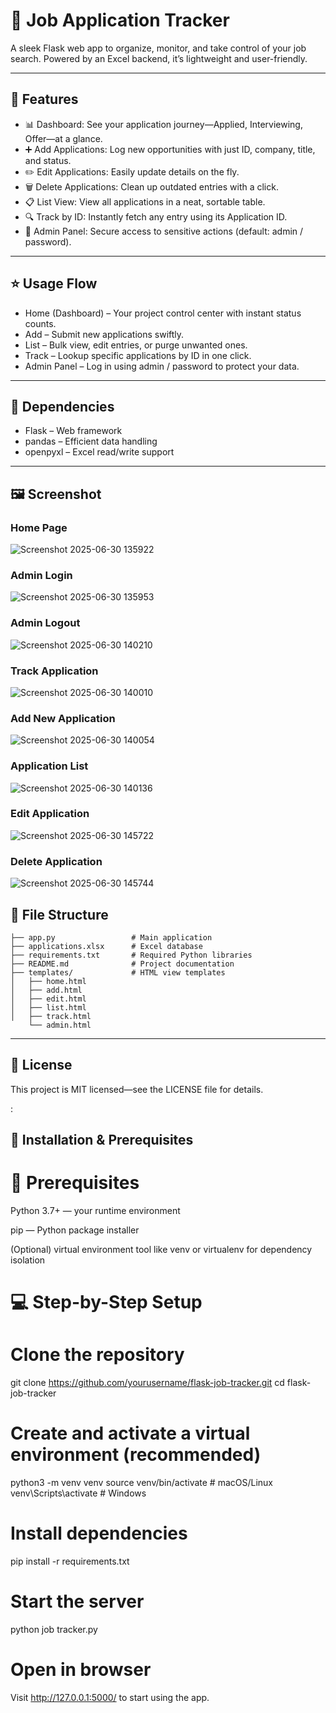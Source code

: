 # 🎯 Job Application Tracker
A sleek Flask web app to organize, monitor, and take control of your job search. Powered by an Excel backend, it’s lightweight and user-friendly.

---

## 🚀 Features
- 📊 Dashboard: See your application journey—Applied, Interviewing, Offer—at a glance.
- ➕ Add Applications: Log new opportunities with just ID, company, title, and status.
- ✏️ Edit Applications: Easily update details on the fly.
- 🗑️ Delete Applications: Clean up outdated entries with a click.
- 📋 List View: View all applications in a neat, sortable table.
- 🔍 Track by ID: Instantly fetch any entry using its Application ID.
- 👑 Admin Panel: Secure access to sensitive actions (default: admin / password).

---
## ⭐ Usage Flow
- Home (Dashboard) – Your project control center with instant status counts.
- Add – Submit new applications swiftly.
- List – Bulk view, edit entries, or purge unwanted ones.
- Track – Lookup specific applications by ID in one click.
- Admin Panel – Log in using admin / password to protect your data.

---

## 🔧 Dependencies
- Flask – Web framework
- pandas – Efficient data handling
- openpyxl – Excel read/write support  

---

## 🖼️ Screenshot

### Home Page
![Screenshot 2025-06-30 135922](https://github.com/user-attachments/assets/413c2f04-2047-45d2-9f77-973c2195e0d5)
 

### Admin Login

![Screenshot 2025-06-30 135953](https://github.com/user-attachments/assets/ba787899-ca68-4943-b0b7-564691908acc)


### Admin Logout

![Screenshot 2025-06-30 140210](https://github.com/user-attachments/assets/85b70a21-6f09-425a-8406-abbc1d4a9cd8)

### Track Application

![Screenshot 2025-06-30 140010](https://github.com/user-attachments/assets/5c216f9b-1dfa-4c0a-9623-8c01de3bf40a)


### Add New Application

![Screenshot 2025-06-30 140054](https://github.com/user-attachments/assets/73bfe27d-7ea7-488c-b1fc-fdbf56dd6a41)



### Application List

![Screenshot 2025-06-30 140136](https://github.com/user-attachments/assets/4e5160a5-2e8f-45b8-b858-bee53671df8c)


### Edit Application


![Screenshot 2025-06-30 145722](https://github.com/user-attachments/assets/cb773f17-f91d-48e0-a70e-4dd8f6bf863f)



### Delete Application

![Screenshot 2025-06-30 145744](https://github.com/user-attachments/assets/40c4cf47-d88d-40dc-90cf-bf2e9ce1fc60)



## 📁 File Structure
```
├── app.py                 # Main application
├── applications.xlsx      # Excel database
├── requirements.txt       # Required Python libraries
├── README.md              # Project documentation
├── templates/             # HTML view templates
│   ├── home.html
│   ├── add.html
│   ├── edit.html
│   ├── list.html
│   ├── track.html
    └── admin.html
```

---

## 📜 License
This project is MIT licensed—see the LICENSE file for details.


:

## 🚀 Installation & Prerequisites
# 🎯 Prerequisites
Python 3.7+ — your runtime environment

pip — Python package installer

(Optional) virtual environment tool like venv or virtualenv for dependency isolation

# 💻 Step-by-Step Setup
# Clone the repository
git clone https://github.com/yourusername/flask-job-tracker.git
cd flask-job-tracker


# Create and activate a virtual environment (recommended)
python3 -m venv venv
source venv/bin/activate     # macOS/Linux
venv\Scripts\activate        # Windows


# Install dependencies
pip install -r requirements.txt


# Start the server
python job tracker.py


# Open in browser
Visit http://127.0.0.1:5000/ to start using the app.



